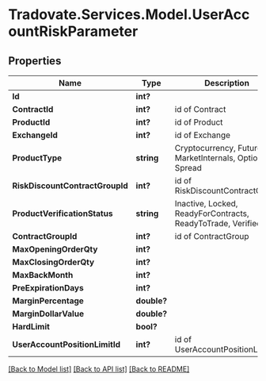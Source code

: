 # Tradovate.Services.Model.UserAccountRiskParameter
## Properties

Name | Type | Description | Notes
------------ | ------------- | ------------- | -------------
**Id** | **int?** |  | [optional] 
**ContractId** | **int?** | id of Contract | [optional] 
**ProductId** | **int?** | id of Product | [optional] 
**ExchangeId** | **int?** | id of Exchange | [optional] 
**ProductType** | **string** | Cryptocurrency, Futures, MarketInternals, Options, Spread | [optional] 
**RiskDiscountContractGroupId** | **int?** | id of RiskDiscountContractGroup | [optional] 
**ProductVerificationStatus** | **string** | Inactive, Locked, ReadyForContracts, ReadyToTrade, Verified | [optional] 
**ContractGroupId** | **int?** | id of ContractGroup | [optional] 
**MaxOpeningOrderQty** | **int?** |  | [optional] 
**MaxClosingOrderQty** | **int?** |  | [optional] 
**MaxBackMonth** | **int?** |  | [optional] 
**PreExpirationDays** | **int?** |  | [optional] 
**MarginPercentage** | **double?** |  | [optional] 
**MarginDollarValue** | **double?** |  | [optional] 
**HardLimit** | **bool?** |  | [optional] 
**UserAccountPositionLimitId** | **int?** | id of UserAccountPositionLimit | 

[[Back to Model list]](../README.md#documentation-for-models) [[Back to API list]](../README.md#documentation-for-api-endpoints) [[Back to README]](../README.md)

